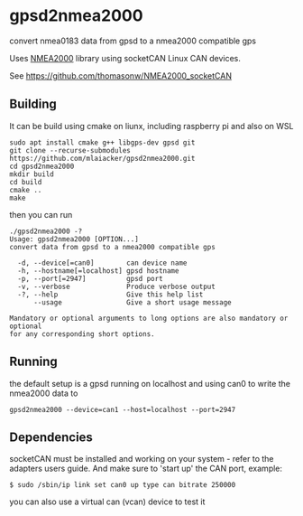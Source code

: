 # gpsd2nmea2000
convert nmea0183 data from gpsd to a nmea2000 compatible gps

Uses [NMEA2000](https://github.com/ttlappalainen/NMEA2000) library using socketCAN Linux CAN devices.

See https://github.com/thomasonw/NMEA2000_socketCAN

## Building
It can be build using cmake on liunx, including raspberry pi and also on WSL

```
sudo apt install cmake g++ libgps-dev gpsd git
git clone --recurse-submodules https://github.com/mlaiacker/gpsd2nmea2000.git
cd gpsd2nmea2000
mkdir build
cd build
cmake ..
make
```
then you can run 

```
./gpsd2nmea2000 -?
Usage: gpsd2nmea2000 [OPTION...]
convert data from gpsd to a nmea2000 compatible gps

  -d, --device[=can0]        can device name
  -h, --hostname[=localhost] gpsd hostname
  -p, --port[=2947]          gpsd port
  -v, --verbose              Produce verbose output
  -?, --help                 Give this help list
      --usage                Give a short usage message

Mandatory or optional arguments to long options are also mandatory or optional
for any corresponding short options.
```

## Running
the default setup is a gpsd running on localhost and using can0 to write the nmea2000 data to
```
gpsd2nmea2000 --device=can1 --host=localhost --port=2947
```

## Dependencies
socketCAN must be installed and working on your system - refer to the adapters users guide.  And make sure to 'start up' the CAN port, example:
```
$ sudo /sbin/ip link set can0 up type can bitrate 250000
```
you can also use a virtual can (vcan) device to test it

